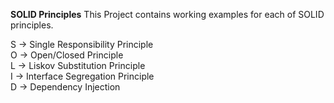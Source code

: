 **SOLID Principles**
This Project contains working examples for each of SOLID principles.

S -> Single Responsibility Principle <br>
O -> Open/Closed Principle <br>
L -> Liskov Substitution Principle <br>
I -> Interface Segregation  Principle <br>
D -> Dependency Injection <br>

